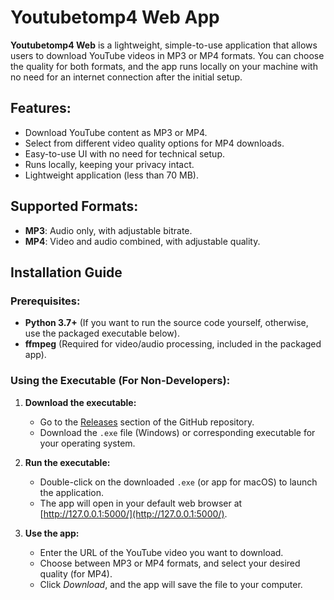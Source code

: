 # Youtubetomp4 Web App

**Youtubetomp4 Web** is a lightweight, simple-to-use application that allows users to download YouTube videos in MP3 or MP4 formats. You can choose the quality for both formats, and the app runs locally on your machine with no need for an internet connection after the initial setup.

## Features:
- Download YouTube content as MP3 or MP4.
- Select from different video quality options for MP4 downloads.
- Easy-to-use UI with no need for technical setup.
- Runs locally, keeping your privacy intact.
- Lightweight application (less than 70 MB).

## Supported Formats:
- **MP3**: Audio only, with adjustable bitrate.
- **MP4**: Video and audio combined, with adjustable quality.

## Installation Guide

### Prerequisites:
- **Python 3.7+** (If you want to run the source code yourself, otherwise, use the packaged executable below).
- **ffmpeg** (Required for video/audio processing, included in the packaged app).

### Using the Executable (For Non-Developers):
1. **Download the executable:**
   - Go to the [Releases](https://github.com/your-username/Youtubetomp4-Web/releases) section of the GitHub repository.
   - Download the `.exe` file (Windows) or corresponding executable for your operating system.

2. **Run the executable:**
   - Double-click on the downloaded `.exe` (or app for macOS) to launch the application.
   - The app will open in your default web browser at [http://127.0.0.1:5000/](http://127.0.0.1:5000/).

3. **Use the app:**
   - Enter the URL of the YouTube video you want to download.
   - Choose between MP3 or MP4 formats, and select your desired quality (for MP4).
   - Click *Download*, and the app will save the file to your computer.
